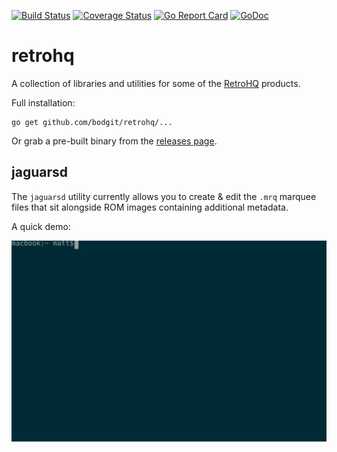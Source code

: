 [![Build Status](https://travis-ci.com/bodgit/retrohq.svg?branch=master)](https://travis-ci.com/bodgit/retrohq)
[![Coverage Status](https://coveralls.io/repos/github/bodgit/retrohq/badge.svg?branch=master)](https://coveralls.io/github/bodgit/retrohq?branch=master)
[![Go Report Card](https://goreportcard.com/badge/github.com/bodgit/retrohq)](https://goreportcard.com/report/github.com/bodgit/retrohq)
[![GoDoc](https://godoc.org/github.com/bodgit/retrohq?status.svg)](https://godoc.org/github.com/bodgit/retrohq)

retrohq
=======

A collection of libraries and utilities for some of the [RetroHQ](https://www.retrohq.co.uk)  products.

Full installation:
```
go get github.com/bodgit/retrohq/...
```
Or grab a pre-built binary from the [releases page](https://github.com/bodgit/retrohq/releases).
## jaguarsd
The `jaguarsd` utility currently allows you to create & edit the `.mrq` marquee files that sit alongside ROM images containing additional metadata.

A quick demo:

<img src="./marquee.svg">
